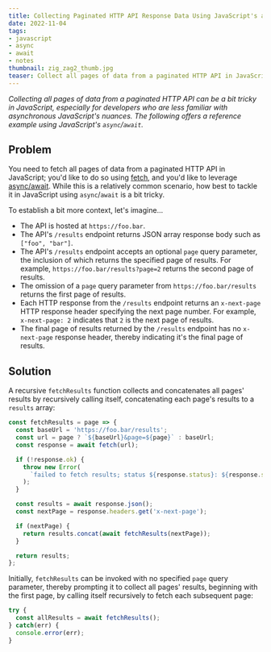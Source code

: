 ```yaml
---
title: Collecting Paginated HTTP API Response Data Using JavaScript's async/await
date: 2022-11-04
tags:
- javascript
- async
- await
- notes
thumbnail: zig_zag2_thumb.jpg
teaser: Collect all pages of data from a paginated HTTP API in JavaScript using async/await.
---
```


_Collecting all pages of data from a paginated HTTP API can be a bit tricky in JavaScript, especially for developers who are less familiar with asynchronous JavaScript's nuances. The following offers a reference example using JavaScript's `async`/`await`._

## Problem

You need to fetch all pages of data from a paginated HTTP API in JavaScript; you'd like to do so using [fetch](https://developer.mozilla.org/en-US/docs/Web/API/Fetch_API/Using_Fetch), and you'd like to leverage [async/await](https://developer.mozilla.org/en-US/docs/Web/JavaScript/Reference/Statements/async_function). While this is a relatively common scenario, how best to tackle it in JavaScript using `async`/`await` is a bit tricky.

To establish a bit more context, let's imagine...

* The API is hosted at `https://foo.bar`.
* The API's `/results` endpoint returns JSON array response body such as `["foo", "bar"]`.
* The API's `/results` endpoint accepts an optional `page` query parameter, the inclusion of which returns the specified page of results. For example, `https://foo.bar/results?page=2` returns the second page of results.
* The omission of a `page` query parameter from `https://foo.bar/results` returns the first page of results.
* Each HTTP response from the `/results` endpoint returns an `x-next-page` HTTP response header specifying the next page number. For example, `x-next-page: 2` indicates that `2` is the next page of results.
* The final page of results returned by the `/results` endpoint has no `x-next-page` response header, thereby indicating it's the final page of results.

## Solution

A recursive `fetchResults` function collects and concatenates all pages' results by recursively calling itself, concatenating each page's results to a `results` array:

```javascript
const fetchResults = page => {
  const baseUrl = 'https://foo.bar/results';
  const url = page ? `${baseUrl}&page=${page}` : baseUrl;
  const response = await fetch(url);

  if (!response.ok) {
    throw new Error(
      `failed to fetch results; status ${response.status}: ${response.statusText}`,
    );
  }

  const results = await response.json();
  const nextPage = response.headers.get('x-next-page');

  if (nextPage) {
    return results.concat(await fetchResults(nextPage));
  }

  return results;
};

```

Initially, `fetchResults` can be invoked with no specified `page` query parameter, thereby prompting it to collect all pages' results, beginning with the first page, by calling itself recursively to fetch each subsequent page:

```javascript
try {
  const allResults = await fetchResults();
} catch(err) {
  console.error(err);
}
```

